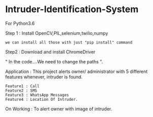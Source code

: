 # Intruder-Identification-System
For Python3.6

Step 1 : Install OpenCV,PIL,selenium,twilio,numpy

    we can install all those with just "pip install" command
    
Step2 : Download and install ChromeDriver

" In the code....We need to change the paths ".

Application : This project alerts owner/ administrator with 5 different features whenever, intruder is found.

    Feature1 : Call
    Feature2 : SMS
    Feature3 : WhatsApp Messages
    Feature4 : Location Of Intruder.
On Working : To alert owner with image of intruder.
